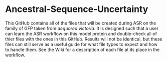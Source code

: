 # Ancestral-Sequence-Uncertainty
This GitHub contains all of the files that will be created during ASR on the family of GFP taken from _aequorea victoria_. It is designed such that a user can learn the ASR workflow on this model protein and double-check all of thier files with the ones in this GitHub. Results will not be identical, but these files can still serve as a useful guide for what file types to expect and how to handle them. See the Wiki for a description of each file at its place in the workflow.
